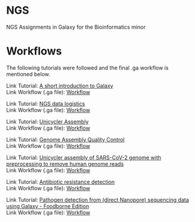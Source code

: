 # NGS
NGS Assignments in Galaxy for the Bioinformatics minor

# Workflows
The following tutorials were followed and the final .ga workflow is mentioned below. 

Link Tutorial: [A short introduction to Galaxy](https://training.galaxyproject.org/training-material/topics/introduction/tutorials/galaxy-intro-short/tutorial.html)  
Link Workflow (.ga file): [Workflow](Galaxy-Workflow-Lecture_1__A_short_introduction_to_Galaxy_.ga)

Link Tutorial: [NGS data logistics](https://training.galaxyproject.org/training-material/topics/introduction/tutorials/galaxy-intro-ngs-data-managment/tutorial.html)  
Link Workflow (.ga file): [Workflow](Galaxy-Workflow-Lecture_1__NGS_data_logistics__.ga)

Link Tutorial: [Unicycler Assembly](https://training.galaxyproject.org/training-material/topics/assembly/tutorials/unicycler-assembly/tutorial.html)  
Link Workflow (.ga file): [Workflow](Galaxy-Workflow-Lecture_2__Unicycler_Assembly__.ga)

Link Tutorial: [Genome Assembly Quality Control](https://training.galaxyproject.org/training-material/topics/assembly/tutorials/assembly-quality-control/tutorial.html)  
Link Workflow (.ga file): [Workflow](Galaxy-Workflow-Lecture_2__Genome_Assembly_Quality_Control__.ga)

Link Tutorial: [Unicycler assembly of SARS-CoV-2 genome with preprocessing to remove human genome reads](https://training.galaxyproject.org/training-material/topics/assembly/tutorials/assembly-with-preprocessing/tutorial.html?utm_source=smorgasbord&utm_medium=website&utm_campaign=smorgasbord2021)  
Link Workflow (.ga file): [Workflow](Galaxy-Workflow-Lecture_2__Unicycler_assembly_of_SARS-CoV-2_genome_with_preprocessing_to_remove_human_genome_reads__.ga)

Link Tutorial: [Antibiotic resistance detection](https://training.galaxyproject.org/training-material/topics/microbiome/tutorials/plasmid-metagenomics-nanopore/tutorial.html)  
Link Workflow (.ga file): [Workflow](Galaxy-Workflow-Lecture_3__Antibiotic_resistance_detection_.ga)

Link Tutorial: [Pathogen detection from (direct Nanopore) sequencing data using Galaxy - Foodborne Edition](https://training.galaxyproject.org/training-material/topics/microbiome/tutorials/pathogen-detection-from-nanopore-foodborne-data/tutorial.html#phylogenetic-tree-building)  
Link Workflow (.ga file): [Workflow](Galaxy-Workflow-Lecture_3__Pathogen_detection_from_(direct_Nanopore)_sequencing_data_using_Galaxy_-_Foodborne_Edition__.ga)
